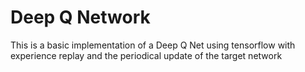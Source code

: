 # Deep Q Network

This is a basic implementation of a Deep Q Net using tensorflow with experience replay and the periodical update of the target network
